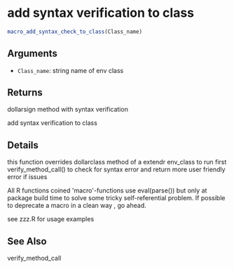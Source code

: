 # add syntax verification to class

```r
macro_add_syntax_check_to_class(Class_name)
```

## Arguments

- `Class_name`: string name of env class

## Returns

dollarsign method with syntax verification

add syntax verification to class

## Details

this function overrides dollarclass method of a extendr env_class to run first verify_method_call() to check for syntax error and return more user friendly error if issues

All R functions coined 'macro'-functions use eval(parse()) but only at package build time to solve some tricky self-referential problem. If possible to deprecate a macro in a clean way , go ahead.

see zzz.R for usage examples

## See Also

verify_method_call